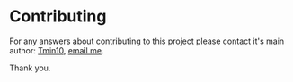 # Contributing

For any answers about contributing to this project please contact it's main author: [Tmin10](https://github.com/Tmin10), [email me](mailto:tmin100@gmail.com). 

Thank you.